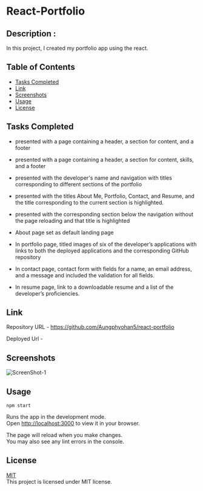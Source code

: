 # React-Portfolio


## Description :
 
In this project, I created my portfolio app using the react.


## Table of Contents

- [Tasks Completed](#TaskCompleted)
- [Link](#Link)
- [Screenshots](#Screenshots)
- [Usage](#Usage)
- [License](#license)




## Tasks Completed


- presented with a page containing a header, a section for content, and a footer

- presented with a page containing a header, a section for content, skills, and a footer

- presented with the developer's name and navigation with titles corresponding to different sections of the portfolio

- presented with the titles About Me, Portfolio, Contact, and Resume, and the title corresponding to the current section is highlighted.


- presented with the corresponding section below the navigation without the page reloading and that title is highlighted

- About page set as default landing page

- In portfolio page, titled images of six of the developer’s applications with links to both the deployed applications and the corresponding GitHub repository

- In contact page, contact form with fields for a name, an email address, and a message and included the validation for all fields.

- In resume page, link to a downloadable resume and a list of the developer’s proficiencies.



## Link


Repository URL  - https://github.com/Aungphyohan5/react-portfolio

Deployed Url  -

 
## Screenshots

![ScreenShot-1](https://user-images.githubusercontent.com/112873819/228398495-3fe946aa-0e9c-4b0e-af01-6b2cca0d9c2c.png)

## Usage

 `npm start`

Runs the app in the development mode.\
Open [http://localhost:3000](http://localhost:3000) to view it in your browser.

The page will reload when you make changes.\
You may also see any lint errors in the console.


    
## License

[MIT](https://choosealicense.com/licenses/mit/) 
<br>
This project is licensed under MIT license.


